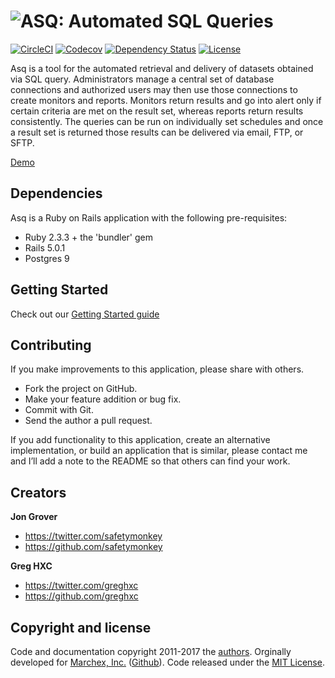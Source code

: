 ![ASQ: Automated SQL Queries][asq-logo]
================================================================================

[![CircleCI][build-badge]][build]
[![Codecov][codecov-badge]][codecov]
[![Dependency Status][gemnasium-badge]][gemnasium]
[![License][license-badge]][license]

Asq is a tool for the automated retrieval and delivery of datasets obtained via SQL query. Administrators manage a central set of database connections and authorized users may then use those connections to create monitors and reports. Monitors return results and go into alert only if certain criteria are met on the result set, whereas reports return results consistently. The queries can be run on individually set schedules and once a result set is returned those results can be delivered via email, FTP, or SFTP.

[Demo](http://asq-monitoring.herokuapp.com)

Dependencies
---

Asq is a Ruby on Rails application with the following pre-requisites:

-   Ruby 2.3.3 + the 'bundler' gem
-   Rails 5.0.1
-   Postgres 9

Getting Started
---
Check out our [Getting Started guide](https://safetymonkey.github.io/asq/getting-started)

Contributing
--

If you make improvements to this application, please share with others.

-   Fork the project on GitHub.
-   Make your feature addition or bug fix.
-   Commit with Git.
-   Send the author a pull request.

If you add functionality to this application, create an alternative
implementation, or build an application that is similar, please contact
me and I’ll add a note to the README so that others can find your work.

## Creators

**Jon Grover**

- <https://twitter.com/safetymonkey>
- <https://github.com/safetymonkey>

**Greg HXC**

- <https://twitter.com/greghxc>
- <https://github.com/greghxc>



## Copyright and license

Code and documentation copyright 2011-2017 the [authors](https://github.com/twbs/bootstrap/graphs/contributors). Orginally developed for [Marchex, Inc.](https://marchex.com) ([Github](https://github.com/marchex)). Code released under the [MIT License](https://github.com/safetymonkey/asq/blob/master/LICENSE.txt).

[asq-logo]: images/asq-sml.png

[build-badge]: https://circleci.com/gh/safetymonkey/asq.svg?style=shield&circle-token=c31d4d2749473c316cd4fc5d6160be680a1dc9be
[build]: https://circleci.com/gh/safetymonkey/asq

[license-badge]: https://img.shields.io/badge/License-MIT-green.svg
[license]: https://github.com/fastlane/fastlane/blob/master/LICENSE

[codecov-badge]: https://codecov.io/gh/safetymonkey/asq/branch/master/graph/badge.svg?token=gZGSAnU9hS
[codecov]: https://codecov.io/gh/safetymonkey/asq

[gemnasium-badge]: https://gemnasium.com/badges/github.com/safetymonkey/asq.svg
[gemnasium]: https://gemnasium.com/github.com/safetymonkey/asq

